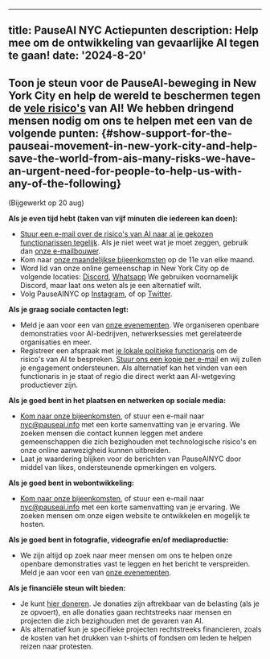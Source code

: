 

---
title: PauseAI NYC Actiepunten
description: Help mee om de ontwikkeling van gevaarlijke AI tegen te gaan!
date: '2024-8-20'
---
## Toon je steun voor de PauseAI-beweging in New York City en help de wereld te beschermen tegen de [vele risico's](https://airisk.mit.edu/) van AI! We hebben dringend mensen nodig om ons te helpen met een van de volgende punten: {#show-support-for-the-pauseai-movement-in-new-york-city-and-help-save-the-world-from-ais-many-risks-we-have-an-urgent-need-for-people-to-help-us-with-any-of-the-following}

(Bijgewerkt op 20 aug)

**Als je even tijd hebt (taken van vijf minuten die iedereen kan doen):**

- [Stuur een e-mail over de risico's van AI naar al je gekozen functionarissen tegelijk](https://democracy.io/). Als je niet weet wat je moet zeggen, gebruik dan [onze e-mailbouwer](https://pauseai.info/email-builder).
- Kom naar [onze maandelijkse bijeenkomsten](https://www.eventbrite.com/e/pauseai-monthly-action-meeting-tickets-914711244957) op de 11e van elke maand.
- Word lid van onze online gemeenschap in New York City op de volgende locaties: [Discord](https://discord.com/channels/1100491867675709580/1223374237016784928), [Whatsapp](https://chat.whatsapp.com/KAQMwz2nQeWIkTLxwKxHg1) We gebruiken voornamelijk Discord, maar laat ons weten als je een alternatief wilt.
- Volg PauseAINYC op [Instagram](https://www.instagram.com/pauseainyc/), of op [Twitter](https://x.com/PauseAINYC).

**Als je graag sociale contacten legt:**

- Meld je aan voor een van [onze evenementen](https://www.eventbrite.com/o/pause-ai-nyc-83065324363). We organiseren openbare demonstraties voor AI-bedrijven, netwerksessies met gerelateerde organisaties en meer.
- Registreer een afspraak met [je lokale politieke functionaris](https://www.usa.gov/elected-officials) om de risico's van AI te bespreken. [Stuur ons een kopie per e-mail](mailto:nyc@pauseai.info) en wij zullen je engagement ondersteunen. Als alternatief kan het vinden van een functionaris in je staat of regio die direct werkt aan AI-wetgeving productiever zijn.

**Als je goed bent in het plaatsen en netwerken op sociale media:**

- [Kom naar onze bijeenkomsten](https://www.eventbrite.com/e/pauseai-monthly-action-meeting-tickets-914711244957), of stuur een e-mail naar [nyc@pauseai.info](mailto:nyc@pauseai.info) met een korte samenvatting van je ervaring. We zoeken mensen die contact kunnen leggen met andere gemeenschappen die zich bezighouden met technologische risico's en onze online aanwezigheid kunnen uitbreiden.
- Laat je waardering blijken voor de berichten van PauseAINYC door middel van likes, ondersteunende opmerkingen en volgers.

**Als je goed bent in webontwikkeling:**

- [Kom naar onze bijeenkomsten](https://www.eventbrite.com/e/pauseai-monthly-action-meeting-tickets-914711244957), of stuur een e-mail naar [nyc@pauseai.info](mailto:nyc@pauseai.info) met een korte samenvatting van je ervaring. We zoeken mensen om onze eigen website te ontwikkelen en mogelijk te hosten.

**Als je goed bent in fotografie, videografie en/of mediaproductie:**

- We zijn altijd op zoek naar meer mensen om ons te helpen onze openbare demonstraties vast te leggen en het bericht te verspreiden. Meld je aan voor een van [onze evenementen](https://www.eventbrite.com/o/pause-ai-nyc-83065324363).

**Als je financiële steun wilt bieden:**

- Je kunt [hier doneren](https://pauseai.info/donate). Je donaties zijn aftrekbaar van de belasting (als je ze opvoert), en alle donaties gaan rechtstreeks naar mensen en projecten die zich bezighouden met de gevaren van AI.
- Als alternatief kun je specifieke projecten rechtstreeks financieren, zoals de kosten van het drukken van t-shirts of fondsen om leden te helpen reizen naar protesten.